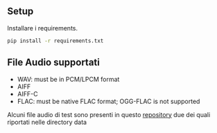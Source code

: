 ## Setup

Installare i requirements.

```bash
pip install -r requirements.txt
```

## File Audio supportati
- WAV: must be in PCM/LPCM format
- AIFF
- AIFF-C
- FLAC: must be native FLAC format; OGG-FLAC is not supported

Alcuni file audio di test sono presenti in questo [repository](http://www.voiptroubleshooter.com/open_speech/index.html) 
due dei quali riportati nelle directory data
